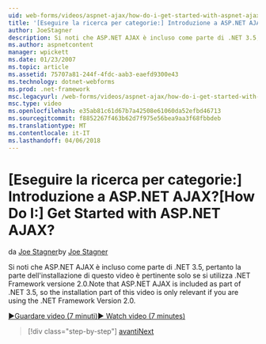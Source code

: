 ```yaml
---
uid: web-forms/videos/aspnet-ajax/how-do-i-get-started-with-aspnet-ajax
title: '[Eseguire la ricerca per categorie:] Introduzione a ASP.NET AJAX? | Microsoft Docs'
author: JoeStagner
description: Si noti che ASP.NET AJAX è incluso come parte di .NET 3.5, pertanto la parte dell'installazione di questo video è pertinente solo se si utilizza .NET Framework versione 2...
ms.author: aspnetcontent
manager: wpickett
ms.date: 01/23/2007
ms.topic: article
ms.assetid: 75707a81-244f-4fdc-aab3-eaefd9300e43
ms.technology: dotnet-webforms
ms.prod: .net-framework
msc.legacyurl: /web-forms/videos/aspnet-ajax/how-do-i-get-started-with-aspnet-ajax
msc.type: video
ms.openlocfilehash: e35ab81c61d67b7a42508e61060da52efbd46713
ms.sourcegitcommit: f8852267f463b62d7f975e56bea9aa3f68fbbdeb
ms.translationtype: MT
ms.contentlocale: it-IT
ms.lasthandoff: 04/06/2018
---
```

<a name="how-do-i-get-started-with-aspnet-ajax"></a><span data-ttu-id="796d3-104">[Eseguire la ricerca per categorie:] Introduzione a ASP.NET AJAX?</span><span class="sxs-lookup"><span data-stu-id="796d3-104">[How Do I:] Get Started with ASP.NET AJAX?</span></span>
====================
<span data-ttu-id="796d3-105">da [Joe Stagner](https://github.com/JoeStagner)</span><span class="sxs-lookup"><span data-stu-id="796d3-105">by [Joe Stagner](https://github.com/JoeStagner)</span></span>

<span data-ttu-id="796d3-106">Si noti che ASP.NET AJAX è incluso come parte di .NET 3.5, pertanto la parte dell'installazione di questo video è pertinente solo se si utilizza .NET Framework versione 2.0.</span><span class="sxs-lookup"><span data-stu-id="796d3-106">Note that ASP.NET AJAX is included as part of .NET 3.5, so the installation part of this video is only relevant if you are using the .NET Framework Version 2.0.</span></span>

[<span data-ttu-id="796d3-107">&#9654;Guardare video (7 minuti)</span><span class="sxs-lookup"><span data-stu-id="796d3-107">&#9654; Watch video (7 minutes)</span></span>](https://channel9.msdn.com/Blogs/ASP-NET-Site-Videos/how-do-i-get-started-with-aspnet-ajax)

> [!div class="step-by-step"]
> [<span data-ttu-id="796d3-108">avanti</span><span class="sxs-lookup"><span data-stu-id="796d3-108">Next</span></span>](how-do-i-implement-dynamic-partial-page-updates-with-aspnet-ajax.md)
